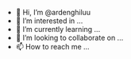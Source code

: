 - 👋 Hi, I’m @ardenghiluu
- 👀 I’m interested in ...
- 🌱 I’m currently learning ...
- 💞️ I’m looking to collaborate on ...
- 📫 How to reach me ...

<!---
ardenghiluu/ardenghiluu is a ✨ special ✨ repository because its `README.md` (this file) appears on your GitHub profile.
You can click the Preview link to take a look at your changes.
--->
